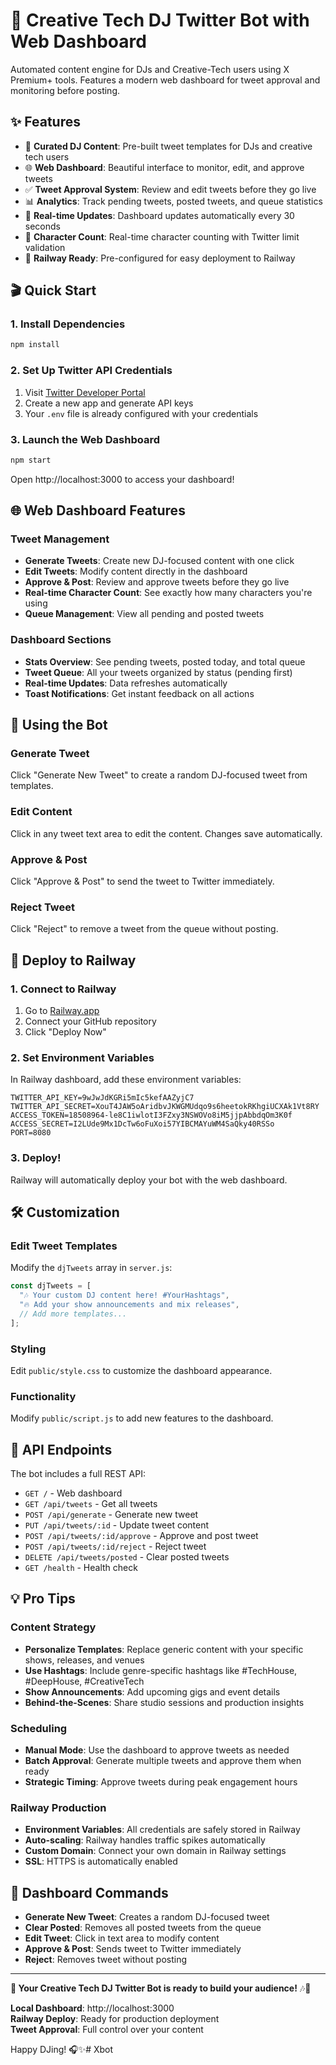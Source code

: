 # 🎵 Creative Tech DJ Twitter Bot with Web Dashboard

Automated content engine for DJs and Creative-Tech users using X Premium+ tools. Features a modern web dashboard for tweet approval and monitoring before posting.

## ✨ Features

- 🎵 **Curated DJ Content**: Pre-built tweet templates for DJs and creative tech users
- 🌐 **Web Dashboard**: Beautiful interface to monitor, edit, and approve tweets
- ✅ **Tweet Approval System**: Review and edit tweets before they go live
- 📊 **Analytics**: Track pending tweets, posted tweets, and queue statistics
- 🔄 **Real-time Updates**: Dashboard updates automatically every 30 seconds
- 🎯 **Character Count**: Real-time character counting with Twitter limit validation
- 🚀 **Railway Ready**: Pre-configured for easy deployment to Railway

## 🎬 Quick Start

### 1. Install Dependencies
```bash
npm install
```

### 2. Set Up Twitter API Credentials
1. Visit [Twitter Developer Portal](https://developer.x.com)
2. Create a new app and generate API keys
3. Your `.env` file is already configured with your credentials

### 3. Launch the Web Dashboard
```bash
npm start
```

Open http://localhost:3000 to access your dashboard!

## 🌐 Web Dashboard Features

### Tweet Management
- **Generate Tweets**: Create new DJ-focused content with one click
- **Edit Tweets**: Modify content directly in the dashboard
- **Approve & Post**: Review and approve tweets before they go live
- **Real-time Character Count**: See exactly how many characters you're using
- **Queue Management**: View all pending and posted tweets

### Dashboard Sections
- **Stats Overview**: See pending tweets, posted today, and total queue
- **Tweet Queue**: All your tweets organized by status (pending first)
- **Real-time Updates**: Data refreshes automatically
- **Toast Notifications**: Get instant feedback on all actions

## 🎵 Using the Bot

### Generate Tweet
Click "Generate New Tweet" to create a random DJ-focused tweet from templates.

### Edit Content
Click in any tweet text area to edit the content. Changes save automatically.

### Approve & Post
Click "Approve & Post" to send the tweet to Twitter immediately.

### Reject Tweet
Click "Reject" to remove a tweet from the queue without posting.

## 🚀 Deploy to Railway

### 1. Connect to Railway
1. Go to [Railway.app](https://railway.app)
2. Connect your GitHub repository
3. Click "Deploy Now"

### 2. Set Environment Variables
In Railway dashboard, add these environment variables:
```env
TWITTER_API_KEY=9wJwJdKGRi5mIc5kefAAZyjC7
TWITTER_API_SECRET=XouT4JAW5oAridbvJKWGMUdqo9s6heetokRKhgiUCXAk1Vt8RY
ACCESS_TOKEN=18508964-le8C1iwlotI3FZxy3NSWOVo8iM5jjpAbbdqOm3K0f
ACCESS_SECRET=I2LUde9Mx1DcTw6oFuXoi57YIBCMAYuWM4SaQky40RSSo
PORT=8080
```

### 3. Deploy!
Railway will automatically deploy your bot with the web dashboard.

## 🛠 Customization

### Edit Tweet Templates
Modify the `djTweets` array in `server.js`:
```javascript
const djTweets = [
  "🎶 Your custom DJ content here! #YourHashtags",
  "🔥 Add your show announcements and mix releases",
  // Add more templates...
];
```

### Styling
Edit `public/style.css` to customize the dashboard appearance.

### Functionality
Modify `public/script.js` to add new features to the dashboard.

## 📱 API Endpoints

The bot includes a full REST API:

- `GET /` - Web dashboard
- `GET /api/tweets` - Get all tweets
- `POST /api/generate` - Generate new tweet
- `PUT /api/tweets/:id` - Update tweet content
- `POST /api/tweets/:id/approve` - Approve and post tweet
- `POST /api/tweets/:id/reject` - Reject tweet
- `DELETE /api/tweets/posted` - Clear posted tweets
- `GET /health` - Health check

## 💡 Pro Tips

### Content Strategy
- **Personalize Templates**: Replace generic content with your specific shows, releases, and venues
- **Use Hashtags**: Include genre-specific hashtags like #TechHouse, #DeepHouse, #CreativeTech
- **Show Announcements**: Add upcoming gigs and event details
- **Behind-the-Scenes**: Share studio sessions and production insights

### Scheduling
- **Manual Mode**: Use the dashboard to approve tweets as needed
- **Batch Approval**: Generate multiple tweets and approve them when ready
- **Strategic Timing**: Approve tweets during peak engagement hours

### Railway Production
- **Environment Variables**: All credentials are safely stored in Railway
- **Auto-scaling**: Railway handles traffic spikes automatically
- **Custom Domain**: Connect your own domain in Railway settings
- **SSL**: HTTPS is automatically enabled

## 🎯 Dashboard Commands

- **Generate New Tweet**: Creates a random DJ-focused tweet
- **Clear Posted**: Removes all posted tweets from the queue
- **Edit Tweet**: Click in text area to modify content
- **Approve & Post**: Sends tweet to Twitter immediately
- **Reject**: Removes tweet without posting

---

**🎵 Your Creative Tech DJ Twitter Bot is ready to build your audience!** 🎶🤖

**Local Dashboard**: http://localhost:3000  
**Railway Deploy**: Ready for production deployment  
**Tweet Approval**: Full control over your content  

Happy DJing! 🎧✨# Xbot

